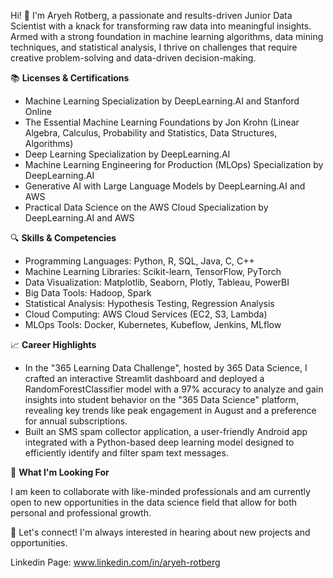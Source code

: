 Hi! 👋 I'm Aryeh Rotberg, a passionate and results-driven Junior Data Scientist with a knack for transforming raw data into meaningful insights. Armed with a strong foundation in machine learning algorithms, data mining techniques, and statistical analysis, I thrive on challenges that require creative problem-solving and data-driven decision-making.

📚 **Licenses & Certifications**

- Machine Learning Specialization by DeepLearning.AI and Stanford Online
- The Essential Machine Learning Foundations by Jon Krohn (Linear Algebra, Calculus, Probability and Statistics, Data Structures, Algorithms)
- Deep Learning Specialization by DeepLearning.AI
- Machine Learning Engineering for Production (MLOps) Specialization by DeepLearning.AI
- Generative AI with Large Language Models by DeepLearning.AI and AWS
- Practical Data Science on the AWS Cloud Specialization by DeepLearning.AI and AWS

🔍 **Skills & Competencies**

- Programming Languages: Python, R, SQL, Java, C, C++
- Machine Learning Libraries: Scikit-learn, TensorFlow, PyTorch
- Data Visualization: Matplotlib, Seaborn, Plotly, Tableau, PowerBI
- Big Data Tools: Hadoop, Spark
- Statistical Analysis: Hypothesis Testing, Regression Analysis
- Cloud Computing: AWS Cloud Services (EC2, S3, Lambda)
- MLOps Tools: Docker, Kubernetes, Kubeflow, Jenkins, MLflow

📈 **Career Highlights**

- In the "365 Learning Data Challenge", hosted by 365 Data Science, I crafted an interactive Streamlit dashboard and deployed a RandomForestClassifier model with a 97% accuracy to analyze and gain insights into student behavior on the "365 Data Science" platform, revealing key trends like peak engagement in August and a preference for annual subscriptions.
- Built an SMS spam collector application, a user-friendly Android app integrated with a Python-based deep learning model designed to efficiently identify and filter spam text messages.

🌱 **What I'm Looking For**

I am keen to collaborate with like-minded professionals and am currently open to new opportunities in the data science field that allow for both personal and professional growth.

🔗 Let's connect! I'm always interested in hearing about new projects and opportunities.

Linkedin Page: www.linkedin.com/in/aryeh-rotberg
